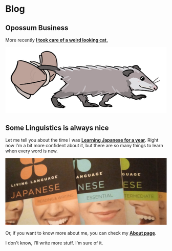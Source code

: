 # Blog

## Opossum Business

More recently [**I took care of a weird looking cat.**](other/caringForAnOpossum.md)

[![Opossum Walking](/media/Erwin/Erwin-Walk.webp)](other/caringForAnOpossum.md)

## Some Linguistics is always nice

Let me tell you about the time I was [**Learning Japanese for a year**](other/learningJapaneseOneYear.md). Right now I'm a bit more confident about it, but there are so many things to learn when every word is new.

[![Living Language Books](/media/livinglanguagebooks.webp)](other/learningJapaneseOneYear.md)

Or, if you want to know more about me, you can check my [**About page**](about.md).

I don't know, I'll write more stuff. I'm sure of it.
